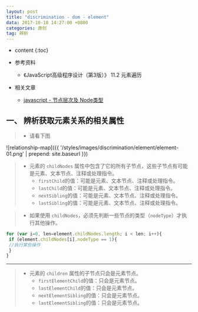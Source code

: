 ```yaml
---
layout: post
title: "discrimination - dom - element"
data: 2017-10-18 14:27:00 +0800
categories: 原创
tag: 辨析
---
```

* content
{:toc}

* 参考资料
    * 《JavaScript高级程序设计（第3版）》 11.2 元素遍历
    
* 相关文章
    + [javascript - 节点层次及 Node类型](http://www.jmazm.com/2017/10/19/js-dom-node-level/)

<!-- more -->

## 一、 辨析获取元素关系的相关属性

> * 请看下图

![relationship-map]({{ '/styles/images/discrimination/element/element-01.png' | prepend: site.baseurl }})

> * 元素的 `childNodes` 属性中包含了它的所有子节点，这些子节点有可能是元素、文本节点、注释或处理指令。
>   * `firstChild`的值：可能是元素、文本节点、注释或处理指令。
>   * `lastChild`的值：可能是元素、文本节点、注释或处理指令。
>   * `nextSibling`的值：可能是元素、文本节点、注释或处理指令。
>   * `lastSibling`的值：可能是元素、文本节点、注释或处理指令。

> * 如果使用 `childNodes`，必须先判断一些节点的类型（`nodeType`）才执行其他操作。

```js
for (var i=0, len=element.childNodes.length; i < len; i++){
 if (element.childNodes[i].nodeType == 1){
 //执行某些操作
 }
} 
```

---

> * 元素的 `children` 属性的子节点只会是元素节点。
>   * `firstElementChild`的值：只会是元素节点。
>   * `lastElementChild`的值：只会是元素节点。
>   * `nextElementSibling`的值：只会是元素节点。
>   * `lastElementSibling`的值：只会是元素节点。

 
